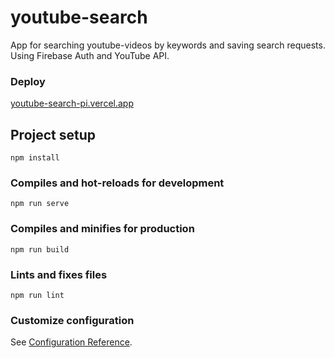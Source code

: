 # youtube-search

App for searching youtube-videos by keywords and saving search requests.
Using Firebase Auth and YouTube API.

### Deploy

[youtube-search-pi.vercel.app](https://youtube-search-pi.vercel.app/)

## Project setup
```
npm install
```

### Compiles and hot-reloads for development
```
npm run serve
```

### Compiles and minifies for production
```
npm run build
```

### Lints and fixes files
```
npm run lint
```

### Customize configuration
See [Configuration Reference](https://cli.vuejs.org/config/).
